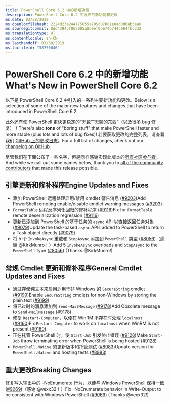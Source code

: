 ```yaml
---
title: PowerShell Core 6.2 中的新增功能
description: PowerShell Core 6.2 中发布的新功能和更改
ms.date: 03/28/2019
ms.openlocfilehash: 2224d23a244175059a705c07001e8ad8d6ab3aa0
ms.sourcegitcommit: 8dd4394cf867005a8b9ef0bb74b744c964fbc332
ms.translationtype: HT
ms.contentlocale: zh-CN
ms.lasthandoff: 03/30/2019
ms.locfileid: "58750046"
---
```

# <a name="whats-new-in-powershell-core-62"></a><span data-ttu-id="c3d6d-103">PowerShell Core 6.2 中的新增功能</span><span class="sxs-lookup"><span data-stu-id="c3d6d-103">What's New in PowerShell Core 6.2</span></span>

<span data-ttu-id="c3d6d-104">以下是 PowerShell Core 6.2 中引入的一系列主要新功能和更改。</span><span class="sxs-lookup"><span data-stu-id="c3d6d-104">Below is a selection of some of the major new features and changes that have been introduced in PowerShell Core 6.2.</span></span>

<span data-ttu-id="c3d6d-105">此外还有使 PowerShell 更快更稳定的“无数”“无聊的东西”（以及很多 bug 修复）！</span><span class="sxs-lookup"><span data-stu-id="c3d6d-105">There's also **tons** of "boring stuff" that make PowerShell faster and more stable (plus lots and lots of bug fixes)!</span></span>
<span data-ttu-id="c3d6d-106">若要获取更改的完整列表，请查看我们 [GitHub 上的更改日志](https://github.com/PowerShell/PowerShell/blob/master/CHANGELOG.md)。</span><span class="sxs-lookup"><span data-stu-id="c3d6d-106">For a full list of changes, check out our [changelog on GitHub](https://github.com/PowerShell/PowerShell/blob/master/CHANGELOG.md).</span></span>

<span data-ttu-id="c3d6d-107">尽管我们在下面公布了一些名字，但是同样感谢实现此版本的[所有社区参与者](https://github.com/PowerShell/PowerShell/graphs/contributors)。</span><span class="sxs-lookup"><span data-stu-id="c3d6d-107">And while we call out some names below, thank you to [all of the community contributors](https://github.com/PowerShell/PowerShell/graphs/contributors) that made this release possible.</span></span>

## <a name="engine-updates-and-fixes"></a><span data-ttu-id="c3d6d-108">引擎更新和修补程序</span><span class="sxs-lookup"><span data-stu-id="c3d6d-108">Engine Updates and Fixes</span></span>

- <span data-ttu-id="c3d6d-109">添加 PowerShell 远程处理启用/禁用 cmdlet 警告消息 ([#9203][])</span><span class="sxs-lookup"><span data-stu-id="c3d6d-109">Add PowerShell remoting enable/disable cmdlet warning messages ([#9203][])</span></span>
- <span data-ttu-id="c3d6d-110">`FormatTable` 远程反序列化回归的修补程序 ([#9116][])</span><span class="sxs-lookup"><span data-stu-id="c3d6d-110">Fix for `FormatTable` remote deserialization regression ([#9116][])</span></span>
- <span data-ttu-id="c3d6d-111">更新已添加到 PowerShell 的基于任务的 `async` API 以直接返回任务对象 ([#9079][])</span><span class="sxs-lookup"><span data-stu-id="c3d6d-111">Update the task-based `async` APIs added to PowerShell to return a Task object directly ([#9079][])</span></span>
- <span data-ttu-id="c3d6d-112">将 5 个 `InvokeAsync` 重载和 `StopAsync` 添加到 `PowerShell` 类型 ([#8056][])（感谢 @KirkMunro！）</span><span class="sxs-lookup"><span data-stu-id="c3d6d-112">Add 5 `InvokeAsync` overloads and `StopAsync` to the `PowerShell` type ([#8056][]) (Thanks @KirkMunro!)</span></span>

## <a name="general-cmdlet-updates-and-fixes"></a><span data-ttu-id="c3d6d-113">常规 Cmdlet 更新和修补程序</span><span class="sxs-lookup"><span data-stu-id="c3d6d-113">General Cmdlet Updates and Fixes</span></span>

- <span data-ttu-id="c3d6d-114">通过存储纯文本来启用适用于非 Windows 的 `SecureString` cmdlet ([#9199][])</span><span class="sxs-lookup"><span data-stu-id="c3d6d-114">Enable `SecureString` cmdlets for non-Windows by storing the plain text ([#9199][])</span></span>
- <span data-ttu-id="c3d6d-115">将已过时的消息添加到 `Send-MailMessage` ([#9178][])</span><span class="sxs-lookup"><span data-stu-id="c3d6d-115">Add Obsolete message to `Send-MailMessage` ([#9178][])</span></span>
- <span data-ttu-id="c3d6d-116">修复 `Restart-Computer`，以便在 WinRM 不存在时处理 `localhost` ([#9160][])</span><span class="sxs-lookup"><span data-stu-id="c3d6d-116">Fix `Restart-Computer` to work on `localhost` when WinRM is not present ([#9160][])</span></span>
- <span data-ttu-id="c3d6d-117">正在托管 PowerShell 时，使 `Start-Job` 引发终止错误 ([#9128][])</span><span class="sxs-lookup"><span data-stu-id="c3d6d-117">Make `Start-Job` throw terminating error when PowerShell is being hosted ([#9128][])</span></span>
- <span data-ttu-id="c3d6d-118">`PowerShell.Native` 的更新版本和托管测试 ([#8983][])</span><span class="sxs-lookup"><span data-stu-id="c3d6d-118">Update version for `PowerShell.Native` and hosting tests ([#8983][])</span></span>

## <a name="breaking-changes"></a><span data-ttu-id="c3d6d-119">重大更改</span><span class="sxs-lookup"><span data-stu-id="c3d6d-119">Breaking Changes</span></span>

<span data-ttu-id="c3d6d-120">修复写入输出中的 -NoEnumerate 行为，以便与 Windows PowerShell 保持一致 ([#9069][])（感谢 @vexx32！）</span><span class="sxs-lookup"><span data-stu-id="c3d6d-120">Fix -NoEnumerate behavior in Write-Output to be consistent with Windows PowerShell ([#9069][]) (Thanks @vexx32!)</span></span>

<!-- Link references -->
[#8056]: https://github.com/PowerShell/PowerShell/pull/8056
[#8983]: https://github.com/PowerShell/PowerShell/pull/8983
[#9069]: https://github.com/PowerShell/PowerShell/pull/9069
[#9079]: https://github.com/PowerShell/PowerShell/pull/9079
[#9116]: https://github.com/PowerShell/PowerShell/pull/9116
[#9128]: https://github.com/PowerShell/PowerShell/pull/9128
[#9160]: https://github.com/PowerShell/PowerShell/pull/9160
[#9178]: https://github.com/PowerShell/PowerShell/pull/9178
[#9199]: https://github.com/PowerShell/PowerShell/pull/9199
[#9203]: https://github.com/PowerShell/PowerShell/pull/9203
